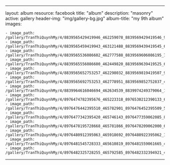 
---
layout: album
resource: facebook
title: "album"
description: "masonry"
active: gallery
header-img: "img/gallery-bg.jpg"
album-title: "my 9th album"
images:
    
    - image_path: /gallery/TranThiQuynhMy/4/8839565429419946_462259078_8839569429419546_9083595397627375113_n.jpg
    - image_path: /gallery/TranThiQuynhMy/4/8839565459419943_463121488_8839569439419545_6383566138580927525_n.jpg
    - image_path: /gallery/TranThiQuynhMy/4/8839565536086602_462777588_8839569606086195_7700785855700731324_n.jpg
    - image_path: /gallery/TranThiQuynhMy/4/8839565556086600_462449820_8839569639419525_614112146703604361_n.jpg
    - image_path: /gallery/TranThiQuynhMy/4/8839565652753257_462298032_8839569819419507_929088609699657374_n.jpg
    - image_path: /gallery/TranThiQuynhMy/4/8839565692753253_462778951_8839569852752837_4523751749455286180_n.jpg
    - image_path: /gallery/TranThiQuynhMy/4/8839964616046694_462634539_8839974249379064_1528073604982022577_n.jpg
    - image_path: /gallery/TranThiQuynhMy/4/8976474782395676_465223318_8976530212390133_6811626240307609119_n.jpg
    - image_path: /gallery/TranThiQuynhMy/4/8976476442395510_465782901_8976476452395509_5175156210165494633_n.jpg
    - image_path: /gallery/TranThiQuynhMy/4/8976477342395420_465746143_8976477359062085_8187995498753568729_n.jpg
    - image_path: /gallery/TranThiQuynhMy/4/8976478195728668_465781866_8976478209062000_6163385938131841255_n.jpg
    - image_path: /gallery/TranThiQuynhMy/4/8976480912395063_465918692_8976480922395062_1697326681589273364_n.jpg
    - image_path: /gallery/TranThiQuynhMy/4/8976481545728333_465610819_8976481559061665_4245354591419133135_n.jpg
    - image_path: /gallery/TranThiQuynhMy/4/8976482325728255_465792585_8976482332394921_4813235041380557945_n.jpg
---